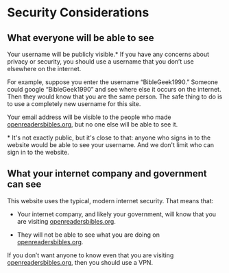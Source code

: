 # Security Considerations

## What everyone will be able to see
Your username will be publicly visible.* If you have any concerns about privacy or security, you should use a username that you don’t use elsewhere on the internet.

For example, suppose you enter the username “BibleGeek1990.” Someone could google “BibleGeek1990” and see where else it occurs on the internet. Then they would know that you are the same person. The safe thing to do is to use a completely new username for this site.

Your email address will be visible to the people who made [openreadersbibles.org](https://openreadersbibles.org), but no one else will be able to see it.

\* It's not exactly public, but it's close to that: anyone who signs in to the website would be able to see your username. And we don't limit who can sign in to the website.

## What your internet company and government can see
This website uses the typical, modern internet security.  That means that:

* Your internet company, and likely your government, will know that you are visiting [openreadersbibles.org](https://openreadersbibles.org). 

* They will not be able to see what you are doing on [openreadersbibles.org](https://openreadersbibles.org).

If you don’t want anyone to know even that you are visiting [openreadersbibles.org](https://openreadersbibles.org), then you should use a VPN.

